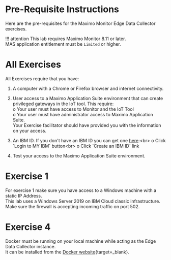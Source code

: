 # Pre-Requisite Instructions

Here are the pre-requisites for the Maximo Monitor Edge Data Collector exercises.  

!!! attention
    This lab requires Maximo Monitor 8.11 or later.</br>
    MAS application entitlement must be `Limited` or higher.

# All Exercises

All Exercises require that you have:

1.  A computer with a Chrome or Firefox browser and internet connectivity.

2.  User access to a Maximo Application Suite environment that can create privileged gateways in the IoT tool. This require:</br>
o Your user must have access to Monitor and the IoT Tool</br>
o Your user must have administrator access to Maximo Application Suite.</br>
Your Exercise facilitator should have provided you with the information on your access.

3.  An IBM ID.  If you don't have an IBM ID you can get one [here](https://www.ibm.com/account/reg/signup?):<br>
o Click `Login to MY IBM` button<br>
o Click `Create an IBM ID` link

4.  Test your access to the Maximo Application Suite environment.

# Exercise 1

For exercise 1 make sure you have access to a Windows machine with a static IP Address.</br>
This lab uses a Windows Server 2019 on IBM Cloud classic infrastructure.</br>
Make sure the firewall is accepting incoming traffic on port 502.

# Exercise 4

Docker must be running on your local machine while acting as the Edge Data Collector instance.</br>
It can be installed from the [Docker website](https://www.docker.com/){target=_blank}.
